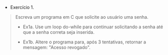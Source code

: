 * Exercício 1.
> Escreva um programa em C que solicite ao usuário uma senha.
> 
> * Ex1a. Use um loop do-while para continuar solicitando a senha até que a senha correta seja inserida.
>
> * Ex1b. Altere o programa para, após 3 tentativas, retornar a mensagem: "Acesso revogado".
